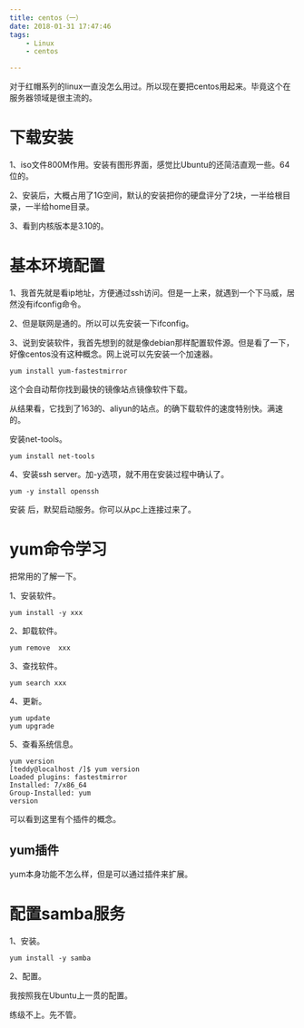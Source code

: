 ```yaml
---
title: centos（一）
date: 2018-01-31 17:47:46
tags:
	- Linux
	- centos

---
```




对于红帽系列的linux一直没怎么用过。所以现在要把centos用起来。毕竟这个在服务器领域是很主流的。

# 下载安装

1、iso文件800M作用。安装有图形界面，感觉比Ubuntu的还简洁直观一些。64位的。

2、安装后，大概占用了1G空间，默认的安装把你的硬盘评分了2块，一半给根目录，一半给home目录。

3、看到内核版本是3.10的。

# 基本环境配置

1、我首先就是看ip地址，方便通过ssh访问。但是一上来，就遇到一个下马威，居然没有ifconfig命令。

2、但是联网是通的。所以可以先安装一下ifconfig。

3、说到安装软件，我首先想到的就是像debian那样配置软件源。但是看了一下，好像centos没有这种概念。网上说可以先安装一个加速器。

```
yum install yum-fastestmirror
```

这个会自动帮你找到最快的镜像站点镜像软件下载。

从结果看，它找到了163的、aliyun的站点。的确下载软件的速度特别快。满速的。

安装net-tools。

```
yum install net-tools
```

4、安装ssh server。加-y选项，就不用在安装过程中确认了。

```
yum -y install openssh
```

安装 后，默契启动服务。你可以从pc上连接过来了。

# yum命令学习

把常用的了解一下。

1、安装软件。

```
yum install -y xxx
```

2、卸载软件。

```
yum remove  xxx
```

3、查找软件。

```
yum search xxx
```

4、更新。

```
yum update
yum upgrade
```

5、查看系统信息。

```
yum version
[teddy@localhost /]$ yum version
Loaded plugins: fastestmirror
Installed: 7/x86_64                 
Group-Installed: yum                
version
```

可以看到这里有个插件的概念。

## yum插件

yum本身功能不怎么样，但是可以通过插件来扩展。

# 配置samba服务

1、安装。

```
yum install -y samba
```

2、配置。

我按照我在Ubuntu上一贯的配置。

练级不上。先不管。

